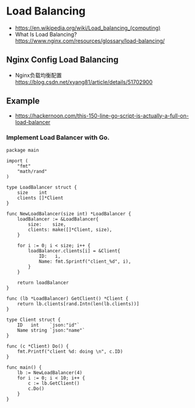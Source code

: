 # Load Balancing
- https://en.wikipedia.org/wiki/Load_balancing_(computing)
- What Is Load Balancing? https://www.nginx.com/resources/glossary/load-balancing/

## Nginx Config Load Balancing
- Nginx负载均衡配置 https://blog.csdn.net/xyang81/article/details/51702900

## Example
- https://hackernoon.com/this-150-line-go-script-is-actually-a-full-on-load-balancer

### Implement Load Balancer with Go.

```
package main

import (
	"fmt"
	"math/rand"
)

type LoadBalancer struct {
	size    int
	clients []*Client
}

func NewLoadBalancer(size int) *LoadBalancer {
	loadBalancer := &LoadBalancer{
		size:    size,
		clients: make([]*Client, size),
	}

	for i := 0; i < size; i++ {
		loadBalancer.clients[i] = &Client{
			ID:   i,
			Name: fmt.Sprintf("client_%d", i),
		}
	}

	return loadBalancer
}

func (lb *LoadBalancer) GetClient() *Client {
	return lb.clients[rand.Intn(len(lb.clients))]
}

type Client struct {
	ID   int    `json:"id"`
	Name string `json:"name"`
}

func (c *Client) Do() {
	fmt.Printf("client %d: doing \n", c.ID)
}

func main() {
	lb := NewLoadBalancer(4)
	for i := 0; i < 10; i++ {
		c := lb.GetClient()
		c.Do()
	}
}
```
